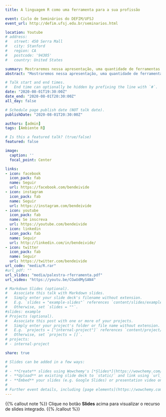 ```yaml
---
title: A linguagem R como uma ferramenta para a sua profissão

event: Ciclo de Seminários do DEFIM/UFSJ
event_url: http://defim.ufsj.edu.br/seminarios.html

location: Youtube
# address:
#   street: 450 Serra Mall
#   city: Stanford
#   region: CA
#   postcode: '94305'
#   country: United States

summary: Mostraremos nessa apresentação, uma quantidade de ferramentas que o ambiente R pode lhe proporcionar em sua vida profissional.
abstract: "Mostraremos nessa apresentação, uma quantidade de ferramentas que o ambiente R pode lhe proporcionar em sua vida profissional."

# Talk start and end times.
#   End time can optionally be hidden by prefixing the line with `#`.
date: "2020-08-01T19:30:00Z"
date_end: "2020-08-01T20:30:00Z"
all_day: false

# Schedule page publish date (NOT talk date).
publishDate: "2020-08-01T20:30:00Z"

authors: [admin]
tags: [Ambiente R]

# Is this a featured talk? (true/false)
featured: false

image:
  caption: ''
  focal_point: Center

links:
- icon: facebook
  icon_pack: fab
  name: Seguir
  url: https://facebook.com/bendeivide
- icon: instagram
  icon_pack: fab
  name: Seguir
  url: https://instagram.com/bendeivide
- icon: youtube
  icon_pack: fab
  name: Se inscreva
  url: https://youtube.com/bendeivide
- icon: linkedin
  icon_pack: fab
  name: Seguir
  url: http://linkedin.com/in/bendeivide/
- icon: twitter
  icon_pack: fab
  name: Seguir
  url: https://twitter.com/bendeivide
url_code: "media/R.rar"
#url_pdf: ""
url_slides: "media/palestra-rferramenta.pdf"
url_video: "https://youtu.be/CGwUdMySAN4"

# Markdown Slides (optional).
#   Associate this talk with Markdown slides.
#   Simply enter your slide deck's filename without extension.
#   E.g. `slides = "example-slides"` references `content/slides/example-slides.md`.
#   Otherwise, set `slides = ""`.
#slides: example
# Projects (optional).
#   Associate this post with one or more of your projects.
#   Simply enter your project's folder or file name without extension.
#   E.g. `projects = ["internal-project"]` references `content/project/deep-learning/index.md`.
#   Otherwise, set `projects = []`.
# projects:
# - internal-project

share: true

# Slides can be added in a few ways:
# 
# - **Create** slides using Wowchemy's [*Slides*](https://wowchemy.com/docs/managing-content/#create-slides) feature and link using `slides` parameter in the front matter of the talk file
# - **Upload** an existing slide deck to `static/` and link using `url_slides` parameter in the front matter of the talk file
# - **Embed** your slides (e.g. Google Slides) or presentation video on this page using [shortcodes](https://wowchemy.com/docs/writing-markdown-latex/).
# 
# Further event details, including [page elements](https://wowchemy.com/docs/writing-markdown-latex/) such as image galleries, can be added to the body of this page.
---
```


{{% callout note %}}
Clique no botão **Slides** acima para visualizar o recurso de slides integrado.
{{% /callout %}}


